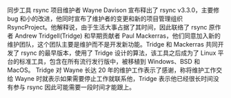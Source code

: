 同步工具 rsync 项目维护者 Wayne Davison 宣布释出了 rsync v3.3.0，主要修 bug 和小的改进，他同时宣布了维护者的变更和新的项目管理组织 RsyncProject。他解释说，由于生活大事占据了其时间，因此联络了 rsync 原作者 Andrew Tridgell(Tridge) 和早期贡献者 Paul Mackerras，他们同意加入新的维护团队，这个团队主要是维护而不是开发新功能。Tridge 和 Mackerras 共同开发了 rsync 的最早版本，使用了 Tridge 设计的算法，该工具之后成为了 Linux 平台的标准工具，包含在所有流行发行版中，被移植到 Windows、BSD 和 MacOS。 Tridge 对 Wayne 长达 20 年的维护工作表示了感谢，称将维护工作交给 Wayne 时就表示如果需要停止工作就联系他，Tridge 表示他已经很长时间没有参与 rsync 因此可能需要一段时间才能跟上。